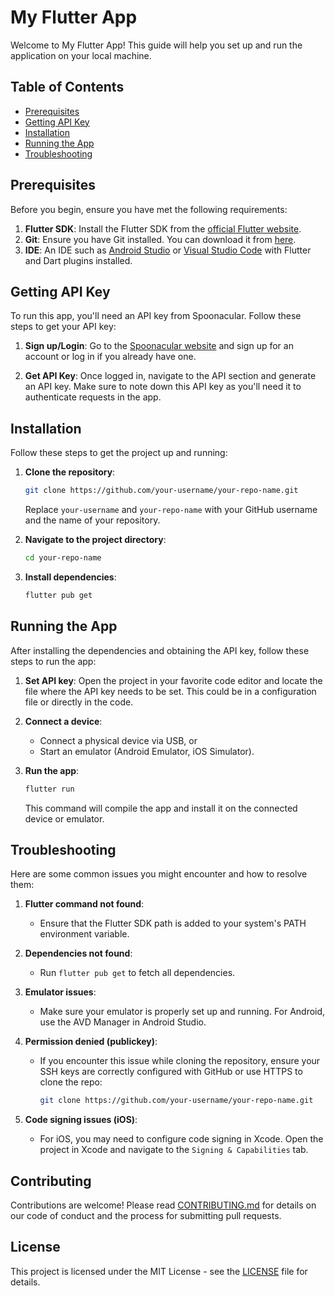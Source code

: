 # My Flutter App

Welcome to My Flutter App! This guide will help you set up and run the application on your local machine.

## Table of Contents

- [Prerequisites](#prerequisites)
- [Getting API Key](#getting-api-key)
- [Installation](#installation)
- [Running the App](#running-the-app)
- [Troubleshooting](#troubleshooting)

## Prerequisites

Before you begin, ensure you have met the following requirements:

1. **Flutter SDK**: Install the Flutter SDK from the [official Flutter website](https://flutter.dev/docs/get-started/install).
2. **Git**: Ensure you have Git installed. You can download it from [here](https://git-scm.com/downloads).
3. **IDE**: An IDE such as [Android Studio](https://developer.android.com/studio) or [Visual Studio Code](https://code.visualstudio.com/) with Flutter and Dart plugins installed.

## Getting API Key

To run this app, you'll need an API key from Spoonacular. Follow these steps to get your API key:

1. **Sign up/Login**: Go to the [Spoonacular website](https://spoonacular.com/food-api/) and sign up for an account or log in if you already have one.

2. **Get API Key**: Once logged in, navigate to the API section and generate an API key. Make sure to note down this API key as you'll need it to authenticate requests in the app.

## Installation

Follow these steps to get the project up and running:

1. **Clone the repository**:

    ```sh
    git clone https://github.com/your-username/your-repo-name.git
    ```

    Replace `your-username` and `your-repo-name` with your GitHub username and the name of your repository.

2. **Navigate to the project directory**:

    ```sh
    cd your-repo-name
    ```

3. **Install dependencies**:

    ```sh
    flutter pub get
    ```

## Running the App

After installing the dependencies and obtaining the API key, follow these steps to run the app:

1. **Set API key**: Open the project in your favorite code editor and locate the file where the API key needs to be set. This could be in a configuration file or directly in the code.

2. **Connect a device**:
    - Connect a physical device via USB, or
    - Start an emulator (Android Emulator, iOS Simulator).

3. **Run the app**:

    ```sh
    flutter run
    ```

    This command will compile the app and install it on the connected device or emulator.

## Troubleshooting

Here are some common issues you might encounter and how to resolve them:

1. **Flutter command not found**:
    - Ensure that the Flutter SDK path is added to your system's PATH environment variable.

2. **Dependencies not found**:
    - Run `flutter pub get` to fetch all dependencies.

3. **Emulator issues**:
    - Make sure your emulator is properly set up and running. For Android, use the AVD Manager in Android Studio.

4. **Permission denied (publickey)**:
    - If you encounter this issue while cloning the repository, ensure your SSH keys are correctly configured with GitHub or use HTTPS to clone the repo:

      ```sh
      git clone https://github.com/your-username/your-repo-name.git
      ```

5. **Code signing issues (iOS)**:
    - For iOS, you may need to configure code signing in Xcode. Open the project in Xcode and navigate to the `Signing & Capabilities` tab.

## Contributing

Contributions are welcome! Please read [CONTRIBUTING.md](CONTRIBUTING.md) for details on our code of conduct and the process for submitting pull requests.

## License

This project is licensed under the MIT License - see the [LICENSE](LICENSE) file for details.
